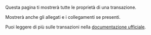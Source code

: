 Questa pagina ti mostrerà tutte le proprietà di una transazione.

Mostrerà anche gli allegati e i collegamenti se presenti.

Puoi leggere di più sulle transazioni nella [documentazione ufficiale](https://firefly-iii.readthedocs.io/en/latest/concepts/transactions.html).